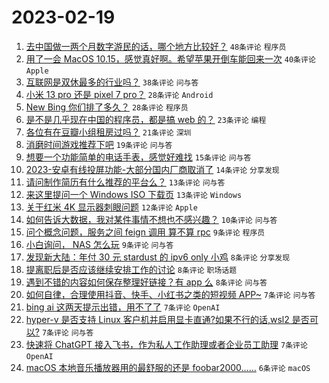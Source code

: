 # 2023-02-19

1. [去中国做一两个月数字游民的话，哪个地方比较好？](https://www.v2ex.com/t/917282) `48条评论` `程序员`
1. [用了一会 MacOS 10.15，感觉真好啊。希望苹果开倒车能回来一次](https://www.v2ex.com/t/917284) `40条评论` `Apple`
1. [互联网是双休最多的行业吗？](https://www.v2ex.com/t/917294) `38条评论` `问与答`
1. [小米 13 pro 还是 pixel 7 pro？](https://www.v2ex.com/t/917289) `28条评论` `Android`
1. [New Bing 你们排了多久？](https://www.v2ex.com/t/917306) `28条评论` `程序员`
1. [是不是几乎现在中国的程序员，都是搞 web 的？](https://www.v2ex.com/t/917340) `23条评论` `编程`
1. [各位有在豆瓣小组租房过吗？](https://www.v2ex.com/t/917290) `21条评论` `深圳`
1. [消磨时间游戏推荐下吧](https://www.v2ex.com/t/917320) `19条评论` `问与答`
1. [想要一个功能简单的电话手表，感觉好难找](https://www.v2ex.com/t/917281) `15条评论` `问与答`
1. [2023-安卓有线投屏功能-大部分国内厂商取消了](https://www.v2ex.com/t/917313) `14条评论` `分享发现`
1. [请问制作简历有什么推荐的平台么？](https://www.v2ex.com/t/917346) `13条评论` `问与答`
1. [来这里提问一个 Windows ISO 下载页](https://www.v2ex.com/t/917321) `13条评论` `Windows`
1. [关于红米 4K 显示器刺眼问题](https://www.v2ex.com/t/917326) `12条评论` `Apple`
1. [如何告诉大数据，我对某件事情不想也不感兴趣？](https://www.v2ex.com/t/917296) `10条评论` `问与答`
1. [问个概念问题，服务之间 feign 调用 算不算 rpc](https://www.v2ex.com/t/917312) `9条评论` `程序员`
1. [小白询问， NAS 怎么玩](https://www.v2ex.com/t/917304) `9条评论` `问与答`
1. [发现新大陆：年付 30 元 stardust 的 ipv6 only 小鸡](https://www.v2ex.com/t/917335) `8条评论` `分享发现`
1. [提离职后是否应该继续安排工作的讨论](https://www.v2ex.com/t/917324) `8条评论` `职场话题`
1. [遇到不错的内容如何保存整理好链接？有 app 么](https://www.v2ex.com/t/917297) `8条评论` `问与答`
1. [如何自律，合理使用抖音、快手、小红书之类的短视频 APP~](https://www.v2ex.com/t/917338) `7条评论` `问与答`
1. [bing ai 这两天提示出错，用不了了](https://www.v2ex.com/t/917311) `7条评论` `OpenAI`
1. [hyper-v 是否支持 Linux 客户机并启用显卡直通?如果不行的话,wsl2 是否可以?](https://www.v2ex.com/t/917286) `7条评论` `问与答`
1. [快速将 ChatGPT 接入飞书，作为私人工作助理或者企业员工助理](https://www.v2ex.com/t/917278) `7条评论` `OpenAI`
1. [macOS 本地音乐播放器用的最舒服的还是 foobar2000……](https://www.v2ex.com/t/917339) `6条评论` `macOS`
